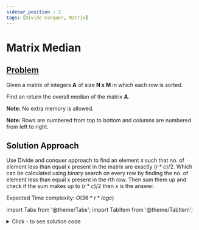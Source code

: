 ```yaml
---
sidebar_position : 2
tags: [Divide Conquer, Matrix]
---
```


# Matrix Median

## [Problem](https://www.interviewbit.com/problems/matrix-median/)

<p>Given a matrix of integers <strong>A</strong> of size <strong>N x M</strong> in which each row is sorted.</p>

<p>Find an return the overall median of the matrix <strong>A</strong>.</p>

<p><strong>Note:</strong> No extra memory is allowed.</p>

<p><strong>Note:</strong> Rows are numbered from top to bottom and columns are numbered from left to right.</p>

## Solution Approach
Use Divide and conquer approach to find an element $x$ such that no. of element less than equal x present in the matrix are exactly $(r*c)/2$.
Which can be calculated using binary search on every row by finding the no. of element less than equal x present in the rth row. Then sum them up and check if the sum makes up to $(r*c)/2$ then $x$ is the answer.

Expected Time complexity: $O(36*r*logc)$

import Tabs from '@theme/Tabs';
import TabItem from '@theme/TabItem';

<details><summary>Click - to see solution code</summary>

<Tabs>
<TabItem value="cpp" label="C++">

```cpp
int Solution::findMedian(vector<vector<int> > &A) {
    int min = INT_MAX, max = INT_MIN;
    int n = A.size();
    int m = A[0].size();
    for (int i = 0; i < n; i++) {
        min = min < A[i][0] ? min : A[i][0];
        max = max > A[i][m - 1] ? max : A[i][m - 1];
    }

    int desired = (m * n + 1) / 2;
    while (min < max) {
        int mid = min + (max - min) / 2;
        int p = 0;
        for (int i = 0; i < n; i++) {
            p += upper_bound(A[i].begin(), A[i].end(), mid) - A[i].begin();
        }
        if (p < desired) {
            min = mid + 1;
        } else
            max = mid;
    }
    return min;
}

```
</TabItem>
</Tabs>

</details>
